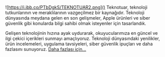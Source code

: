 ![https://i.ibb.co/PTbDgkS/TEKNOTUAR2.png]()
Teknotuar, teknoloji tutkunlarının ve meraklılarının vazgeçilmez bir kaynağıdır. Teknoloji dünyasında meydana gelen en son gelişmeler, Apple ürünleri ve siber güvenlik gibi konularda bilgi sahibi olmak isteyenler için tasarlandık.

Gelişen teknolojinin hızına ayak uydurarak, okuyucularımıza en güncel ve ilgi çekici içerikleri sunmayı amaçlıyoruz. Teknoloji dünyasındaki yenilikler, ürün incelemeleri, uygulama tavsiyeleri, siber güvenlik ipuçları ve daha fazlasını sunuyoruz.
[Daha fazlası için...](https://teknotuar.com/hakkimizda/)

